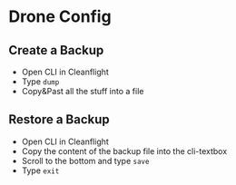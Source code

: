 # Drone Config

## Create a Backup

* Open CLI in Cleanflight
* Type `dump`
* Copy&Past all the stuff into a file

## Restore a Backup

* Open CLI in Cleanflight
* Copy the content of the backup file into the cli-textbox
* Scroll to the bottom and type `save`
* Type `exit`
